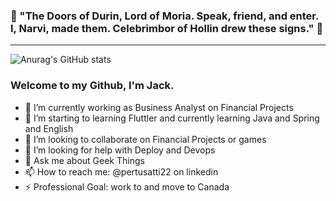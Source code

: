 ### :gem: "The Doors of Durin, Lord of Moria. Speak, friend, and enter. I, Narvi, made them. Celebrimbor of Hollin drew these signs." :gem:

____

![Anurag's GitHub stats](https://github-readme-stats.vercel.app/api?username=pertusatti22&show_icons=true&theme=synthwave)

### Welcome to my Github, I'm Jack.

- 🔭 I’m currently working as Business Analyst on Financial Projects
- 🌱 I’m starting to learning Fluttler and currently learning Java and Spring and English
- 👯 I’m looking to collaborate on Financial Projects or games
- 🤔 I’m looking for help with Deploy and Devops
- 💬 Ask me about Geek Things
- 📫 How to reach me: @pertusatti22 on linkedin
- ⚡ Professional Goal: work to and move to Canada
